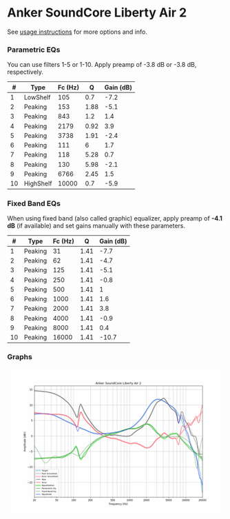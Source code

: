 # Anker SoundCore Liberty Air 2
See [usage instructions](https://github.com/jaakkopasanen/AutoEq#usage) for more options and info.

### Parametric EQs
You can use filters 1-5 or 1-10. Apply preamp of -3.8 dB or -3.8 dB, respectively.

|   # | Type      |   Fc (Hz) |    Q |   Gain (dB) |
|-----|-----------|-----------|------|-------------|
|   1 | LowShelf  |       105 | 0.7  |        -7.2 |
|   2 | Peaking   |       153 | 1.88 |        -5.1 |
|   3 | Peaking   |       843 | 1.2  |         1.4 |
|   4 | Peaking   |      2179 | 0.92 |         3.9 |
|   5 | Peaking   |      3738 | 1.91 |        -2.4 |
|   6 | Peaking   |       111 | 6    |         1.7 |
|   7 | Peaking   |       118 | 5.28 |         0.7 |
|   8 | Peaking   |       130 | 5.98 |        -2.1 |
|   9 | Peaking   |      6766 | 2.45 |         1.5 |
|  10 | HighShelf |     10000 | 0.7  |        -5.9 |

### Fixed Band EQs
When using fixed band (also called graphic) equalizer, apply preamp of **-4.1 dB** (if available) and set gains manually with these parameters.

|   # | Type    |   Fc (Hz) |    Q |   Gain (dB) |
|-----|---------|-----------|------|-------------|
|   1 | Peaking |        31 | 1.41 |        -7.7 |
|   2 | Peaking |        62 | 1.41 |        -4.7 |
|   3 | Peaking |       125 | 1.41 |        -5.1 |
|   4 | Peaking |       250 | 1.41 |        -0.8 |
|   5 | Peaking |       500 | 1.41 |         1   |
|   6 | Peaking |      1000 | 1.41 |         1.6 |
|   7 | Peaking |      2000 | 1.41 |         3.8 |
|   8 | Peaking |      4000 | 1.41 |        -0.9 |
|   9 | Peaking |      8000 | 1.41 |         0.4 |
|  10 | Peaking |     16000 | 1.41 |       -10.7 |

### Graphs
![](./Anker%20SoundCore%20Liberty%20Air%202.png)
